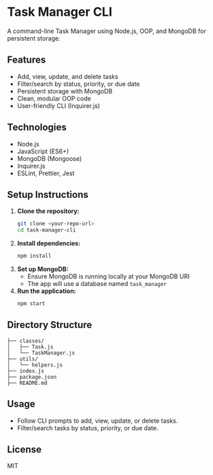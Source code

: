 # Task Manager CLI

A command-line Task Manager using Node.js, OOP, and MongoDB for persistent storage.

## Features
- Add, view, update, and delete tasks
- Filter/search by status, priority, or due date
- Persistent storage with MongoDB
- Clean, modular OOP code
- User-friendly CLI (Inquirer.js)

## Technologies
- Node.js
- JavaScript (ES6+)
- MongoDB (Mongoose)
- Inquirer.js
- ESLint, Prettier, Jest

## Setup Instructions
1. **Clone the repository:**
   ```sh
   git clone <your-repo-url>
   cd task-manager-cli
   ```
2. **Install dependencies:**
   ```sh
   npm install
   ```
3. **Set up MongoDB:**
   - Ensure MongoDB is running locally at your MongoDB URI
   - The app will use a database named `task_manager`
4. **Run the application:**
   ```sh
   npm start
   ```

## Directory Structure
```
├── classes/
│   ├── Task.js
│   └── TaskManager.js
├── utils/
│   └── helpers.js
├── index.js
├── package.json
├── README.md
```

## Usage
- Follow CLI prompts to add, view, update, or delete tasks.
- Filter/search tasks by status, priority, or due date.

## License
MIT 
